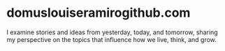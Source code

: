 # domuslouiseramirogithub.com
I examine stories and ideas from yesterday, today, and tomorrow, sharing my perspective on the topics that influence how we live, think, and grow.
